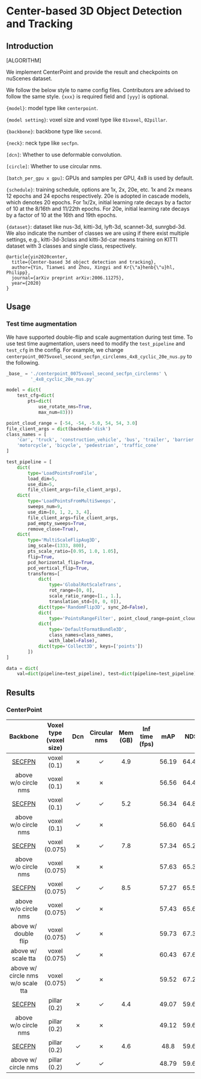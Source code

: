 # Center-based 3D Object Detection and Tracking

## Introduction

[ALGORITHM]

We implement CenterPoint and provide the result and checkpoints on nuScenes dataset.

We follow the below style to name config files. Contributors are advised to follow the same style.
`{xxx}` is required field and `[yyy]` is optional.

`{model}`: model type like `centerpoint`.

`{model setting}`: voxel size and voxel type like `01voxel`, `02pillar`.

`{backbone}`: backbone type like `second`.

`{neck}`: neck type like `secfpn`.

`[dcn]`: Whether to use deformable convolution.

`[circle]`: Whether to use circular nms.

`[batch_per_gpu x gpu]`: GPUs and samples per GPU, 4x8 is used by default.

`{schedule}`: training schedule, options are 1x, 2x, 20e, etc. 1x and 2x means 12 epochs and 24 epochs respectively. 20e is adopted in cascade models, which denotes 20 epochs. For 1x/2x, initial learning rate decays by a factor of 10 at the 8/16th and 11/22th epochs. For 20e, initial learning rate decays by a factor of 10 at the 16th and 19th epochs.

`{dataset}`: dataset like nus-3d, kitti-3d, lyft-3d, scannet-3d, sunrgbd-3d. We also indicate the number of classes we are using if there exist multiple settings, e.g., kitti-3d-3class and kitti-3d-car means training on KITTI dataset with 3 classes and single class, respectively.
```
@article{yin2020center,
  title={Center-based 3d object detection and tracking},
  author={Yin, Tianwei and Zhou, Xingyi and Kr{\"a}henb{\"u}hl, Philipp},
  journal={arXiv preprint arXiv:2006.11275},
  year={2020}
}
```

## Usage

### Test time augmentation

We have supported double-flip and scale augmentation during test time. To use test time augmentation, users need to modify the
`test_pipeline` and `test_cfg` in the config.
For example, we change `centerpoint_0075voxel_second_secfpn_circlenms_4x8_cyclic_20e_nus.py` to the following.

```python
_base_ = './centerpoint_0075voxel_second_secfpn_circlenms' \
         '_4x8_cyclic_20e_nus.py'

model = dict(
    test_cfg=dict(
        pts=dict(
            use_rotate_nms=True,
            max_num=83)))

point_cloud_range = [-54, -54, -5.0, 54, 54, 3.0]
file_client_args = dict(backend='disk')
class_names = [
    'car', 'truck', 'construction_vehicle', 'bus', 'trailer', 'barrier',
    'motorcycle', 'bicycle', 'pedestrian', 'traffic_cone'
]

test_pipeline = [
    dict(
        type='LoadPointsFromFile',
        load_dim=5,
        use_dim=5,
        file_client_args=file_client_args),
    dict(
        type='LoadPointsFromMultiSweeps',
        sweeps_num=9,
        use_dim=[0, 1, 2, 3, 4],
        file_client_args=file_client_args,
        pad_empty_sweeps=True,
        remove_close=True),
    dict(
        type='MultiScaleFlipAug3D',
        img_scale=(1333, 800),
        pts_scale_ratio=[0.95, 1.0, 1.05],
        flip=True,
        pcd_horizontal_flip=True,
        pcd_vertical_flip=True,
        transforms=[
            dict(
                type='GlobalRotScaleTrans',
                rot_range=[0, 0],
                scale_ratio_range=[1., 1.],
                translation_std=[0, 0, 0]),
            dict(type='RandomFlip3D', sync_2d=False),
            dict(
                type='PointsRangeFilter', point_cloud_range=point_cloud_range),
            dict(
                type='DefaultFormatBundle3D',
                class_names=class_names,
                with_label=False),
            dict(type='Collect3D', keys=['points'])
        ])
]

data = dict(
    val=dict(pipeline=test_pipeline), test=dict(pipeline=test_pipeline))

```

## Results

### CenterPoint

|Backbone|  Voxel type (voxel size)   |Dcn|Circular nms| Mem (GB) | Inf time (fps) | mAP |NDS| Download |
| :---------: |:-----: |:-----: | :------: | :------------: | :----: |:----: | :------: |:------: |
|[SECFPN](./centerpoint_01voxel_second_secfpn_circlenms_4x8_cyclic_20e_nus.py)|voxel (0.1)|✗|✓|4.9| |56.19|64.43|[model](https://download.openmmlab.com/mmdetection3d/v0.1.0_models/centerpoint/centerpoint_01voxel_second_secfpn_circlenms_4x8_cyclic_20e_nus/centerpoint_01voxel_second_secfpn_circlenms_4x8_cyclic_20e_nus_20201001_135205-5db91e00.pth) &#124; [log](https://download.openmmlab.com/mmdetection3d/v0.1.0_models/centerpoint/centerpoint_01voxel_second_secfpn_circlenms_4x8_cyclic_20e_nus/centerpoint_01voxel_second_secfpn_circlenms_4x8_cyclic_20e_nus_20201001_135205.log.json)|
|above w/o circle nms|voxel (0.1)|✗|✗| | |56.56|64.46||
|[SECFPN](./centerpoint_01voxel_second_secfpn_dcn_circlenms_4x8_cyclic_20e_nus.py)|voxel (0.1)|✓|✓|5.2| |56.34|64.81|[model](https://download.openmmlab.com/mmdetection3d/v0.1.0_models/centerpoint/centerpoint_01voxel_second_secfpn_dcn_circlenms_4x8_cyclic_20e_nus/centerpoint_01voxel_second_secfpn_dcn_circlenms_4x8_cyclic_20e_nus_20201004_075317-26d8176c.pth) &#124; [log](https://download.openmmlab.com/mmdetection3d/v0.1.0_models/centerpoint/centerpoint_01voxel_second_secfpn_dcn_circlenms_4x8_cyclic_20e_nus/centerpoint_01voxel_second_secfpn_dcn_circlenms_4x8_cyclic_20e_nus_20201004_075317.log.json)|
|above w/o circle nms|voxel (0.1)|✓|✗| | |56.60|64.90||
|[SECFPN](./centerpoint_0075voxel_second_secfpn_circlenms_4x8_cyclic_20e_nus.py)|voxel (0.075)|✗|✓|7.8| |57.34|65.23|[model](https://download.openmmlab.com/mmdetection3d/v0.1.0_models/centerpoint/centerpoint_0075voxel_second_secfpn_circlenms_4x8_cyclic_20e_nus/centerpoint_0075voxel_second_secfpn_circlenms_4x8_cyclic_20e_nus_20200925_230905-358fbe3b.pth) &#124; [log](https://download.openmmlab.com/mmdetection3d/v0.1.0_models/centerpoint/centerpoint_0075voxel_second_secfpn_circlenms_4x8_cyclic_20e_nus/centerpoint_0075voxel_second_secfpn_circlenms_4x8_cyclic_20e_nus_20200925_230905.log.json)|
|above w/o circle nms|voxel (0.075)|✗|✗| | |57.63|65.39| |
|[SECFPN](./centerpoint_0075voxel_second_secfpn_dcn_circlenms_4x8_cyclic_20e_nus.py)|voxel (0.075)|✓|✓|8.5| |57.27|65.58|[model](https://download.openmmlab.com/mmdetection3d/v0.1.0_models/centerpoint/centerpoint_0075voxel_second_secfpn_dcn_circlenms_4x8_cyclic_20e_nus/centerpoint_0075voxel_second_secfpn_dcn_circlenms_4x8_cyclic_20e_nus_20200930_201619-67c8496f.pth) &#124; [log](https://download.openmmlab.com/mmdetection3d/v0.1.0_models/centerpoint/centerpoint_0075voxel_second_secfpn_dcn_circlenms_4x8_cyclic_20e_nus/centerpoint_0075voxel_second_secfpn_dcn_circlenms_4x8_cyclic_20e_nus_20200930_201619.log.json)|
|above w/o circle nms|voxel (0.075)|✓|✗| | |57.43|65.63||
|above w/ double flip|voxel (0.075)|✓|✗| | |59.73|67.39||
|above w/ scale tta|voxel (0.075)|✓|✗| | |60.43|67.65||
|above w/ circle nms w/o scale tta|voxel (0.075)|✓|✗| | |59.52|67.24||
|[SECFPN](./centerpoint_02pillar_second_secfpn_circlenms_4x8_cyclic_20e_nus.py)|pillar (0.2)|✗|✓|4.4| |49.07|59.66|[model](https://download.openmmlab.com/mmdetection3d/v0.1.0_models/centerpoint/centerpoint_01voxel_second_secfpn_circlenms_4x8_cyclic_20e_nus/centerpoint_02pillar_second_secfpn_circlenms_4x8_cyclic_20e_nus_20201004_170716-a134a233.pth) &#124; [log](https://download.openmmlab.com/mmdetection3d/v0.1.0_models/centerpoint/centerpoint_01voxel_second_secfpn_circlenms_4x8_cyclic_20e_nus/centerpoint_02pillar_second_secfpn_circlenms_4x8_cyclic_20e_nus_20201004_170716.log.json)|
|above w/o circle nms|pillar (0.2)|✗|✗| | |49.12|59.66||
|[SECFPN](./centerpoint_02pillar_second_secfpn_dcn_4x8_cyclic_20e_nus.py)|pillar (0.2)|✓|✗| 4.6| |48.8 |59.67 |[model](https://download.openmmlab.com/mmdetection3d/v0.1.0_models/centerpoint/centerpoint_02pillar_second_secfpn_dcn_4x8_cyclic_20e_nus/centerpoint_02pillar_second_secfpn_dcn_4x8_cyclic_20e_nus_20200930_103722-3bb135f2.pth) &#124; [log](https://download.openmmlab.com/mmdetection3d/v0.1.0_models/centerpoint/centerpoint_02pillar_second_secfpn_dcn_4x8_cyclic_20e_nus/centerpoint_02pillar_second_secfpn_dcn_4x8_cyclic_20e_nus_20200930_103722.log.json)|
|above w/ circle nms|pillar (0.2)|✓|✓| | |48.79|59.65||
